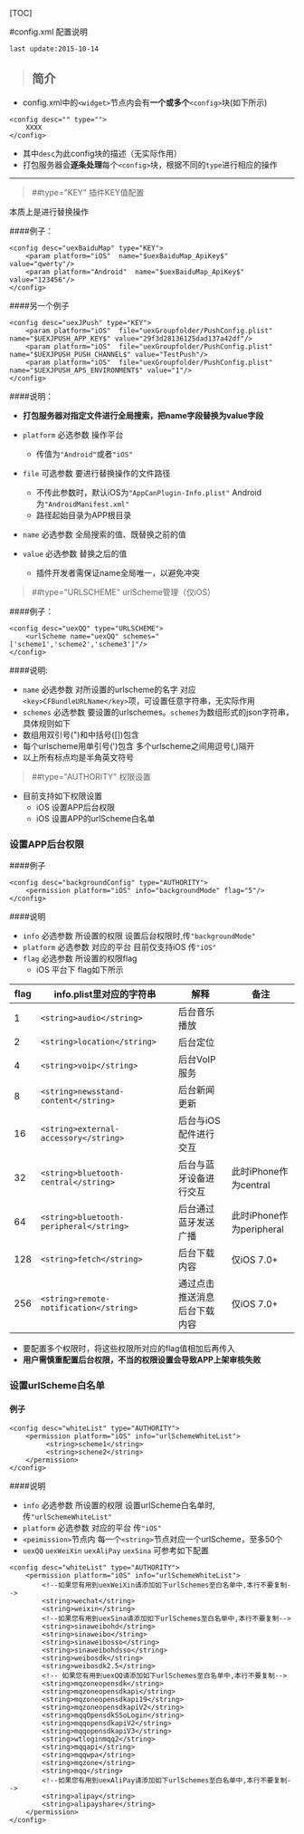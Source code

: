 [TOC]

#config.xml 配置说明

`last update:2015-10-14`

>## 简介

* config.xml中的`<widget>`节点内会有**一个或多个**`<config>`块(如下所示)

```
<config desc="" type="">
	XXXX
</config>
```
	
* 其中`desc`为此config块的描述（无实际作用）
* 打包服务器会**逐条处理**每个`<config>`块，根据不同的`type`进行相应的操作



***





>##type="KEY" 插件KEY值配置

本质上是进行替换操作


####例子：

```
<config desc="uexBaiduMap" type="KEY">
	<param platform="iOS"  name="$uexBaiduMap_ApiKey$" value="qwerty"/>
	<param platform="Android"  name="$uexBaiduMap_ApiKey$" value="123456"/>
</config>
```
####另一个例子

```
<config desc="uexJPush" type="KEY">
    <param platform="iOS"  file="uexGroupfolder/PushConfig.plist" name="$UEXJPUSH_APP_KEY$" value="29f3d28136125dad137a42df"/>
    <param platform="iOS"  file="uexGroupfolder/PushConfig.plist" name="$UEXJPUSH_PUSH_CHANNEL$" value="TestPush"/>
    <param platform="iOS"  file="uexGroupfolder/PushConfig.plist" name="$UEXJPUSH_APS_ENVIRONMENT$" value="1"/>
</config>
```
####说明：

*  **打包服务器对指定文件进行全局搜索，把name字段替换为value字段**
*  `platform` 必选参数 操作平台
	* 传值为`"Android"`或者`"iOS"`

*  `file` 可选参数 要进行替换操作的文件路径
	* 不传此参数时，默认iOS为`"AppCanPlugin-Info.plist"` Android 为`"AndroidManifest.xml"`
	* 路径起始目录为APP根目录

*  `name` 必选参数 全局搜索的值、既替换之前的值
*  `value` 必选参数 替换之后的值
	*  插件开发者需保证name全局唯一，以避免冲突

>##type="URLSCHEME" urlScheme管理（仅iOS）


####例子：

```
<config desc="uexQQ" type="URLSCHEME">
	<urlScheme name="uexQQ" schemes="['scheme1','scheme2','scheme3']"/>
</config>
```
####说明:
*  `name` 必选参数 对所设置的urlscheme的名字 对应`<key>CFBundleURLName</key>`项，可设置任意字符串，无实际作用
*  `schemes` 必选参数 要设置的urlschemes。`schemes`为数组形式的json字符串，具体规则如下
* 数组用双引号(")和中括号([])包含 
* 每个urlscheme用单引号(')包含 多个urlscheme之间用逗号(,)隔开
* 以上所有标点均是半角英文符号


>##type="AUTHORITY" 权限设置
* 目前支持如下权限设置
	* iOS 设置APP后台权限
	* iOS 设置APP的urlScheme白名单

### 设置APP后台权限
####例子

```
<config desc="backgroundConfig" type="AUTHORITY">
	<permission platform="iOS" info="backgroundMode" flag="5"/>
</config>
```
####说明
* `info` 必选参数 所设置的权限 设置后台权限时,传`"backgroundMode"`
* `platform` 必选参数 对应的平台 目前仅支持iOS 传`"iOS"`
* `flag` 必选参数 所设置的权限flag 
	* iOS 平台下 flag如下所示  

|flag|info.plist里对应的字符串|解释|备注|
|---|---|---|---|
|1|`<string>audio</string>`|后台音乐播放| |
|2|`<string>location</string>`|后台定位||
|4|`<string>voip</string>`|后台VoIP服务||
|8|`<string>newsstand-content</string>`|后台新闻更新||
|16|`<string>external-accessory</string>`|后台与iOS配件进行交互||
|32|`<string>bluetooth-central</string>`|后台与蓝牙设备进行交互|此时iPhone作为central|
|64|`<string>bluetooth-peripheral</string>`|后台通过蓝牙发送广播|此时iPhone作为peripheral|
|128|`<string>fetch</string>`|后台下载内容|仅iOS 7.0+|
|256|`<string>remote-notification</string>`|通过点击推送消息后台下载内容|仅iOS 7.0+|

* 要配置多个权限时，将这些权限所对应的flag值相加后再传入
* **用户需慎重配置后台权限，不当的权限设置会导致APP上架审核失败**

### 设置urlScheme白名单

#### 例子

```
<config desc="whiteList" type="AUTHORITY">
    <permission platform="iOS" info="urlSchemeWhiteList">
         <string>scheme1</string>
         <string>schene2</string>
    </permission>
</config>
```

####说明
* `info` 必选参数 所设置的权限 设置urlScheme白名单时,传`"urlSchemeWhiteList"`
* `platform` 必选参数 对应的平台 传`"iOS"`
*  `<peimission>`节点内 每一个`<string>`节点对应一个urlScheme，至多50个
*  `uexQQ` `uexWeiXin` `uexAliPay` `uexSina` 可参考如下配置

```
<config desc="whiteList" type="AUTHORITY">
    <permission platform="iOS" info="urlSchemeWhiteList">
		<!--如果您有用到uexWeiXin请添加如下urlSchemes至白名单中,本行不要复制-->
		<string>wechat</string>
		<string>weixin</string>
		<!--如果您有用到uexSina请添加如下urlSchemes至白名单中,本行不要复制-->
		<string>sinaweibohd</string>
		<string>sinaweibo</string>
		<string>sinaweibosso</string>
		<string>sinaweibohdsso</string>
		<string>weibosdk</string>
		<string>weibosdk2.5</string>
		<!-- 如果您有用到uexQQ请添加如下urlSchemes至白名单中,本行不要复制-->
		<string>mqzoneopensdk</string> 
		<string>mqzoneopensdkapi</string>
		<string>mqzoneopensdkapi19</string>
		<string>mqzoneopensdkapiV2</string>
		<string>mqqOpensdkSSoLogin</string>
		<string>mqqopensdkapiV2</string>
		<string>mqqopensdkapiV3</string>
		<string>wtloginmqq2</string>
		<string>mqqapi</string>
		<string>mqqwpa</string>
		<string>mqzone</string>
		<string>mqq</string>
		<!--如果您有用到uexAliPay请添加如下urlSchemes至白名单中,本行不要复制-->
		<string>alipay</string>
		<string>alipayshare</string>
	</permission>
</config>
```